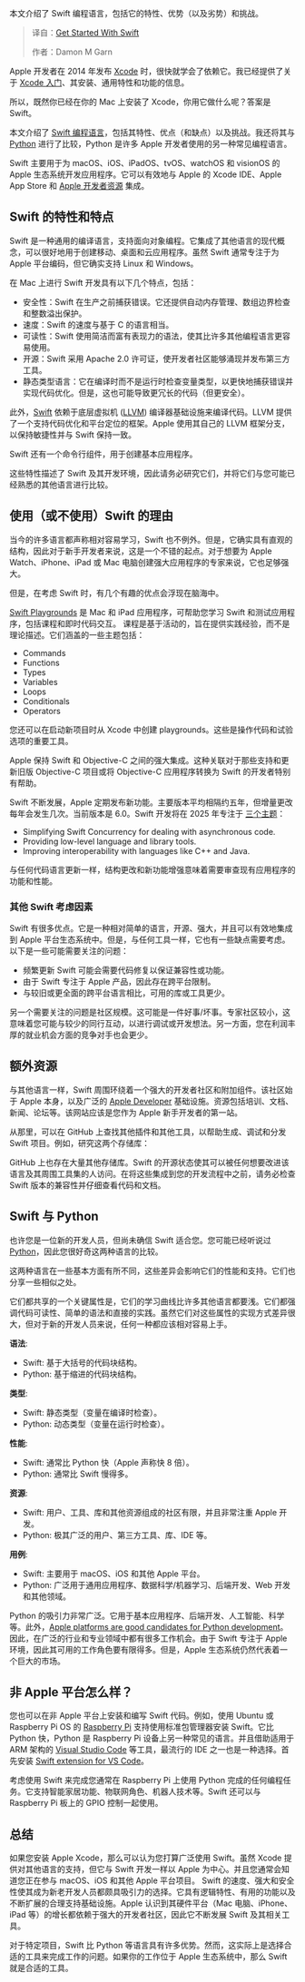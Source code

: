 
<!--
title: Swift 上手指南
cover: https://cdn.thenewstack.io/media/2025/03/35db4a14-swift.png
-->

本文介绍了 Swift 编程语言，包括它的特性、优势（以及劣势）和挑战。

> 译自：[Get Started With Swift](https://thenewstack.io/get-started-with-swift/)
> 
> 作者：Damon M Garn

Apple 开发者在 2014 年发布 [Xcode](https://developer.apple.com/xcode/) 时，很快就学会了依赖它。我已经提供了关于 [Xcode 入门](https://thenewstack.io/start-your-apple-coding-journey-with-xcode/)、其安装、通用特性和功能的信息。

所以，既然你已经在你的 Mac 上安装了 Xcode，你用它做什么呢？答案是 Swift。

本文介绍了 [Swift 编程语言](https://www.swift.org/)，包括其特性、优点（和缺点）以及挑战。我还将其与 [Python](https://thenewstack.io/prepare-your-mac-for-python-development/) 进行了比较，Python 是许多 Apple 开发者使用的另一种常见编程语言。

Swift 主要用于为 macOS、iOS、iPadOS、tvOS、watchOS 和 visionOS 的 Apple 生态系统开发应用程序。它可以有效地与 Apple 的 Xcode IDE、Apple App Store 和 [Apple 开发者资源](https://developer.apple.com/) 集成。

## Swift 的特性和特点

Swift 是一种通用的编译语言，支持面向对象编程。它集成了其他语言的现代概念，可以很好地用于创建移动、桌面和云应用程序。虽然 Swift 通常专注于为 Apple 平台编码，但它确实支持 Linux 和 Windows。

在 Mac 上进行 Swift 开发具有以下几个特点，包括：

- 安全性：Swift 在生产之前捕获错误。它还提供自动内存管理、数组边界检查和整数溢出保护。
- 速度：Swift 的速度与基于 C 的语言相当。
- 可读性：Swift 使用简洁而富有表现力的语法，使其比许多其他编程语言更容易使用。
- 开源：Swift 采用 Apache 2.0 许可证，使开发者社区能够涌现并发布第三方工具。
- 静态类型语言：它在编译时而不是运行时检查变量类型，以更快地捕获错误并实现代码优化。但是，这也可能导致更冗长的代码（但更安全）。

此外，[Swift](https://developer.apple.com/swift/) 依赖于底层虚拟机 ([LLVM](https://llvm.org/)) 编译器基础设施来编译代码。LLVM 提供了一个支持代码优化和平台定位的框架。Apple 使用其自己的 LLVM 框架分支，以保持敏捷性并与 Swift 保持一致。

Swift 还有一个命令行组件，用于创建基本应用程序。

这些特性描述了 Swift 及其开发环境，因此请务必研究它们，并将它们与您可能已经熟悉的其他语言进行比较。

## 使用（或不使用）Swift 的理由

当今的许多语言都声称相对容易学习，Swift 也不例外。但是，它确实具有直观的结构，因此对于新手开发者来说，这是一个不错的起点。对于想要为 Apple Watch、iPhone、iPad 或 Mac 电脑创建强大应用程序的专家来说，它也足够强大。

但是，在考虑 Swift 时，有几个有趣的优点会浮现在脑海中。

[Swift Playgrounds](https://developer.apple.com/swift-playground/) 是 Mac 和 iPad 应用程序，可帮助您学习 Swift 和测试应用程序，包括课程和即时代码交互。
课程是基于活动的，旨在提供实践经验，而不是理论描述。它们涵盖的一些主题包括：

- Commands
- Functions
- Types
- Variables
- Loops
- Conditionals
- Operators

您还可以在启动新项目时从 Xcode 中创建 playgrounds。这些是操作代码和试验选项的重要工具。

Apple 保持 Swift 和 Objective-C 之间的强大集成。这种关联对于那些支持和更新旧版 Objective-C 项目或将 Objective-C 应用程序转换为 Swift 的开发者特别有帮助。

Swift 不断发展，Apple 定期发布新功能。主要版本平均相隔约五年，但增量更改每年会发生几次。当前版本是 6.0。Swift 开发将在 2025 年专注于 [三个主题](https://forums.swift.org/t/swift-language-focus-areas-heading-into-2025/76611)：

- Simplifying Swift Concurrency for dealing with asynchronous code.
- Providing low-level language and library tools.
- Improving interoperability with languages like C++ and Java.

与任何代码语言更新一样，结构更改和新功能增强意味着需要审查现有应用程序的功能和性能。

### 其他 Swift 考虑因素

Swift 有很多优点。它是一种相对简单的语言，开源、强大，并且可以有效地集成到 Apple 平台生态系统中。但是，与任何工具一样，它也有一些缺点需要考虑。
以下是一些可能需要关注的问题：

- 频繁更新 Swift 可能会需要代码修复以保证兼容性或功能。
- 由于 Swift 专注于 Apple 产品，因此存在跨平台限制。
- 与较旧或更全面的跨平台语言相比，可用的库或工具更少。

另一个需要关注的问题是社区规模。这可能是一件好事/坏事。专家社区较小，这意味着您可能与较少的同行互动，以进行调试或开发想法。另一方面，您在利润丰厚的就业机会方面的竞争对手也会更少。

## 额外资源

与其他语言一样，Swift 周围环绕着一个强大的开发者社区和附加组件。该社区始于 Apple 本身，以及广泛的 [Apple Developer](https://developer.apple.com/) 基础设施。资源包括培训、文档、新闻、论坛等。该网站应该是您作为 Apple 新手开发者的第一站。

从那里，可以在 GitHub 上查找其他插件和其他工具，以帮助生成、调试和分发 Swift 项目。例如，研究这两个存储库：

GitHub 上也存在大量其他存储库。Swift 的开源状态使其可以被任何想要改进该语言及其周围工具集的人访问。在将这些集成到您的开发流程中之前，请务必检查 Swift 版本的兼容性并仔细查看代码和文档。

## Swift 与 Python

也许您是一位新的开发人员，但尚未确信 Swift 适合您。您可能已经听说过 [Python](https://www.python.org/)，因此您很好奇这两种语言的比较。

这两种语言在一些基本方面有所不同，这些差异会影响它们的性能和支持。它们也分享一些相似之处。

它们都共享的一个关键属性是，它们的学习曲线比许多其他语言都要浅。它们都强调代码可读性、简单的语法和直接的实践。虽然它们对这些属性的实现方式差异很大，但对于新的开发人员来说，任何一种都应该相对容易上手。

**语法**:

- Swift: 基于大括号的代码块结构。
- Python: 基于缩进的代码块结构。

**类型**:

- Swift: 静态类型（变量在编译时检查）。
- Python: 动态类型（变量在运行时检查）。

**性能**:

- Swift: 通常比 Python 快（Apple 声称快 8 倍）。
- Python: 通常比 Swift 慢得多。

**资源**:

- Swift: 用户、工具、库和其他资源组成的社区有限，并且非常注重 Apple 开发。
- Python: 极其广泛的用户、第三方工具、库、IDE 等。

**用例**:

- Swift: 主要用于 macOS、iOS 和其他 Apple 平台。
- Python: 广泛用于通用应用程序、数据科学/机器学习、后端开发、Web 开发和其他领域。

Python 的吸引力非常广泛。它用于基本应用程序、后端开发、人工智能、科学等。此外，[Apple platforms are good candidates for Python development](https://thenewstack.io/prepare-your-mac-for-python-development/)。因此，在广泛的行业和专业领域中都有很多工作机会。由于 Swift 专注于 Apple 环境，因此其可用的工作角色要有限得多。但是，Apple 生态系统仍然代表着一个巨大的市场。

## 非 Apple 平台怎么样？

您也可以在非 Apple 平台上安装和编写 Swift 代码。例如，使用 Ubuntu 或 Raspberry Pi OS 的 [Raspberry Pi](https://thenewstack.io/the-new-2gb-raspberry-pi-5-another-option-for-linux-sysadmins/) 支持使用标准包管理器安装 Swift。它比 Python 快，Python 是 Raspberry Pi 设备上另一种常见的语言。并且借助适用于 ARM 架构的 [Visual Studio Code](https://visualstudio.microsoft.com/) 等工具，最流行的 IDE 之一也是一种选择。首先安装 [Swift extension for VS Code](https://marketplace.visualstudio.com/items?itemName=swiftlang.swift-vscode)。

考虑使用 Swift 来完成您通常在 Raspberry Pi 上使用 Python 完成的任何编程任务。它支持智能家居功能、物联网角色、机器人技术等。Swift 还可以与 Raspberry Pi 板上的 GPIO 控制一起使用。

## 总结

如果您安装 Apple Xcode，那么可以认为您打算广泛使用 Swift。虽然 Xcode 提供对其他语言的支持，但它与 Swift 开发一样以 Apple 为中心。并且您通常会知道您正在参与 macOS、iOS 和其他 Apple 平台项目。
Swift 的速度、强大和安全性使其成为新老开发人员都颇具吸引力的选择。它具有逻辑特性、有用的功能以及不断扩展的合理支持基础设施。Apple 认识到其硬件平台（Mac 电脑、iPhone、iPad 等）的增长都依赖于强大的开发者社区，因此它不断发展 Swift 及其相关工具。

对于特定项目，Swift 比 Python 等语言具有许多优势。然而，这实际上是选择合适的工具来完成工作的问题。如果你的工作位于 Apple 生态系统中，那么 Swift 就是合适的工具。
